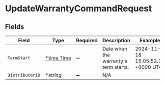 # UpdateWarrantyCommandRequest


## Fields

| Field                                      | Type                                       | Required                                   | Description                                | Example                                    |
| ------------------------------------------ | ------------------------------------------ | ------------------------------------------ | ------------------------------------------ | ------------------------------------------ |
| `TermStart`                                | [*time.Time](https://pkg.go.dev/time#Time) | :heavy_minus_sign:                         | Date when the warranty's term starts.      | 2024-11-18 15:05:52.19 +0000 UTC           |
| `DistributorID`                            | **string*                                  | :heavy_minus_sign:                         | N/A                                        |                                            |